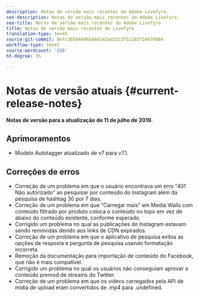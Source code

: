 ```yaml
---
description: Notas de versão mais recentes do Adobe Livefyre.
seo-description: Notas de versão mais recentes do Adobe Livefyre.
seo-title: Notas de versão mais recentes do Adobe Livefyre
title: Notas de versão mais recentes do Livefyre
translation-type: tm+mt
source-git-commit: 0efc365d4496bd44142ad1513f51163f24676084
workflow-type: tm+mt
source-wordcount: '156'
ht-degree: 3%

---
```



# Notas de versão atuais {#current-release-notes}

**Notas de versão para a atualização de 11 de julho de 2019.**

## Aprimoramentos

* Modelo Autotagger atualizado de v7 para v7.1.

## Correções de erros

* Correção de um problema em que o usuário encontrava um erro &quot;401 Não autorizado&quot; ao pesquisar por conteúdo do Instagram além da pesquisa de hashtag 30 por 7 dias.
* Correção de um problema em que &quot;Carregar mais&quot; em Media Walls com conteúdo filtrado por produto coloca o conteúdo no topo em vez de abaixo do conteúdo existente, conforme esperado.
* Corrigido um problema no qual as publicações do Instagram estavam sendo removidas devido aos links de CDN expirados.
* Correção de um problema em que o aplicativo de pesquisa exibia as opções de resposta e pergunta de pesquisa usando formatação incorreta.
* Remoção da documentação para importação de conteúdo do Facebook, que não é mais compatível.
* Corrigido um problema no qual os usuários não conseguiam aprovar o conteúdo premod de streams do Twitter.
* Correção de um problema em que os vídeos carregados pela API de mídia de upload eram convertidos de .mp4 para .undefined.
